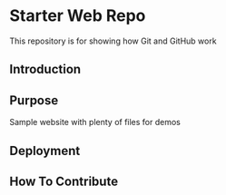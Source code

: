 # Starter Web Repo

This repository is for showing how Git and GitHub work

## Introduction

## Purpose

Sample website with plenty of files for demos

## Deployment
## How To Contribute